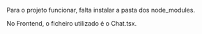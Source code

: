 Para o projeto funcionar, falta instalar a pasta dos node_modules.

No Frontend, o ficheiro utilizado é o Chat.tsx.

